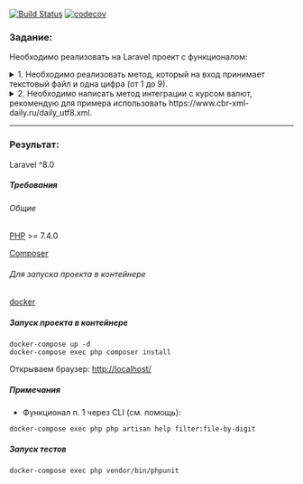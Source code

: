 [![Build Status](https://travis-ci.org/bridennis/gpn-test.svg?branch=master)](https://travis-ci.org/bridennis/gpn-test) 
[![codecov](https://codecov.io/gh/bridennis/gpn-test/branch/master/graph/badge.svg)](https://codecov.io/gh/bridennis/gpn-test)

### Задание:

Необходимо реализовать на Laravel проект с функционалом:
<details>
    <summary>1. Необходимо реализовать метод, который на вход принимает текстовый файл и одна цифра (от 1 до 9).</summary>

Нужно найти в файле все числа в которых встречается заданная цифра и отсортировать по количеству цифр в числе, например:

43534 кот 45 23 - Содержимое файла

4 - второй параметр

На выходе ожидается:
```
[

43534,

45

]
```
    
    Так же должна быть возможность выполнить такую же операцию из консольной команды.
    Все запросы должны складываться в БД (любую).
</details>

<details>
    <summary>2. Необходимо написать метод интеграции с курсом валют, рекомендую для примера использовать https://www.cbr-xml-daily.ru/daily_utf8.xml.</summary>
    
На вход подаем два параметра amount и currency. Необходимо сконвертировать значение amount относительно валюты, заданной в currency, например:
```
?amount=100&currency=USD
```
</details>

---

### Результат:

Laravel ^8.0

##### Требования

###### Общие

[PHP](https://www.php.net/downloads.php) >= 7.4.0

[Composer](https://getcomposer.org/)

###### Для запуска проекта в контейнере

[docker](https://www.docker.com/)

##### Запуск проекта в контейнере

```shell
docker-compose up -d
docker-compose exec php composer install
```

Открываем браузер: [http://localhost/](http://localhost/)

##### Примечания

- Функционал п. 1 через CLI (см. помощь):

```shell
docker-compose exec php php artisan help filter:file-by-digit
```

##### Запуск тестов

```shell
docker-compose exec php vendor/bin/phpunit
```
